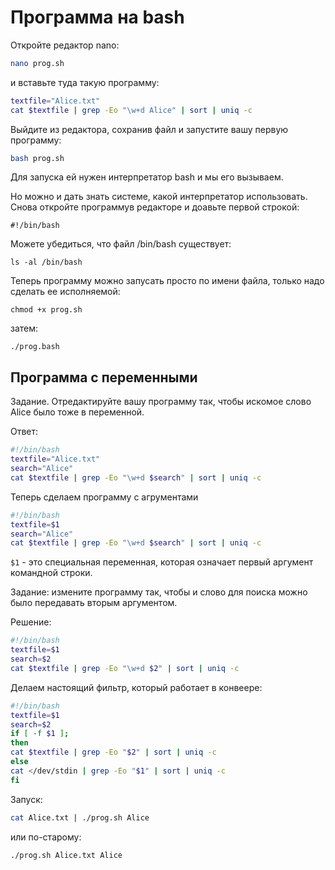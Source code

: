 # Программа на bash

Откройте редактор nano:

```bash
nano prog.sh
```

и вставьте туда такую программу:

```bash
textfile="Alice.txt"
cat $textfile | grep -Eo "\w+d Alice" | sort | uniq -c
```

Выйдите из редактора, сохранив файл и запустите вашу первую программу:


```bash
bash prog.sh
```

Для запуска ей нужен интерпретатор bash и мы его вызываем.

Но можно и дать знать системе, какой интерпретатор использовать. Снова откройте программув редакторе и доавьте первой строкой:

`#!/bin/bash`

Можете убедиться, что файл /bin/bash существует:

`ls -al /bin/bash`

Теперь программу можно запусать просто по имени файла, только надо сделать ее исполняемой:

`chmod +x prog.sh`

затем:

`./prog.bash`


## Программа с переменными

Задание. Отредактируйте вашу программу так, чтобы искомое слово Alice было тоже в переменной.


Ответ:

```bash
#!/bin/bash
textfile="Alice.txt"
search="Alice"
cat $textfile | grep -Eo "\w+d $search" | sort | uniq -c
```

Теперь сделаем программу с агрументами

```bash
#!/bin/bash
textfile=$1
search="Alice"
cat $textfile | grep -Eo "\w+d $search" | sort | uniq -c
```

`$1` - это специальная переменная, которая означает первый аргумент командной строки.


Задание: измените программу так, чтобы и слово для поиска можно было передавать вторым аргументом.


Решение:

```bash
#!/bin/bash
textfile=$1
search=$2
cat $textfile | grep -Eo "\w+d $2" | sort | uniq -c
```

Делаем настоящий фильтр, который работает в конвеере:

```bash
#!/bin/bash
textfile=$1
search=$2
if [ -f $1 ];
then
cat $textfile | grep -Eo "$2" | sort | uniq -c
else
cat </dev/stdin | grep -Eo "$1" | sort | uniq -c
fi
```

Запуск:

```bash
cat Alice.txt | ./prog.sh Alice
```

или по-старому:

```bash
./prog.sh Alice.txt Alice
```





